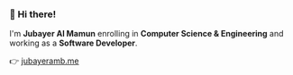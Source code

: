 <!--
**jubayeramb/jubayeramb** is a ✨ _special_ ✨ repository because its `README.md` (this file) appears on your GitHub profile.

Here are some ideas to get you started:

- 🔭 I’m currently working on ...
- 🌱 I’m currently learning ...
- 👯 I’m looking to collaborate on ...
- 🤔 I’m looking for help with ...
- 💬 Ask me about ...
- 📫 How to reach me: ...
- 😄 Pronouns: ...
- ⚡ Fun fact: ...
- 💻 Technologies I use: JavaScript, TypeScript, React.js, Next.js, Node.js, C#, .Net Core and PostgreSQL
- 🌱 Currently I'm learning Back-end & DevOps
- ❤️ I love extending my knowledge on the latest trending technologies
-->

### 👋 Hi there!

I'm **Jubayer Al Mamun** enrolling in **Computer Science & Engineering** and working as a **Software Developer**.

👉 [jubayeramb.me](https://jubayeramb.me/)

